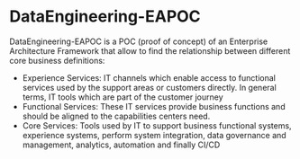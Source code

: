 # DataEngineering-EAPOC
DataEngineering-EAPOC is a POC (proof of concept) of an Enterprise Architecture Framework that allow to find the relationship between different core business definitions:
* Experience Services: IT channels which enable access to functional services used by the support areas or customers directly. In general terms, IT tools which are part of the customer journey
* Functional Services: These IT services provide business functions and should be aligned to the capabilities centers need.
* Core Services: Tools used by IT to support business functional systems, experience systems, perform system integration, data governance and management, analytics, automation  and finally CI/CD
